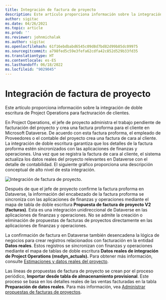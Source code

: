 ```yaml
---
title: Integración de factura de proyecto
description: Este artículo proporciona información sobre la integración de doble escritura de Project Operations para factruración de clientes.
author: sigitac
ms.date: 04/26/2021
ms.topic: article
ms.prod: ''
ms.reviewer: johnmichalak
ms.author: sigitac
ms.openlocfilehash: 61f16ebdbabd6545c09d8d7bd82d99b85dc09975
ms.sourcegitcommit: a798fed5c59e3fefa62cdfa42c852d529b33fd35
ms.translationtype: HT
ms.contentlocale: es-ES
ms.lasthandoff: 06/18/2022
ms.locfileid: "9029045"
---
```

# <a name="project-invoice-integration"></a>Integración de factura de proyecto

Este artículo proporciona información sobre la integración de doble escritura de Project Operations para factruración de clientes.

En Project Operations, el jefe de proyecto administra el trabajo pendiente de facturación del proyecto y crea una factura proforma para el cliente en Microsoft Dataverse. De acuerdo con esta factura proforma, el empleado de Proveedores o el contable del proyecto crea una factura de cara al cliente. La integración de doble escritura garantiza que los detalles de la factura proforma estén sincronizados con las aplicaciones de finanzas y operaciones. Una vez que se registra la factura de cara al cliente, el sistema actualiza los datos reales del proyecto relevantes en Dataverse con el detalle de contabilidad. El siguiente gráfico proporciona una descripción conceptual de alto nivel de esta integración.

   ![Integración de factura de proyecto.](./media/DW5Invoicing.png)

Después de que el jefe de proyecto confirme la factura proforma en Dataverse, la información del encabezado de la factura proforma se sincroniza con las aplicaciones de finanzas y operaciones mediante el mapa de tabla de doble escritura **Propuesta de factura de proyecto V2 (facturas)**. Esta es una integración unidireccional de Dataverse en las aplicaciones de finanzas y operaciones. No se admite la creación o eliminación de propuestas de facturas de proyectos directamente en las aplicaciones de finanzas y operaciones.

La confirmación de factura en Dataverse también desencadena la lógica de negocios para crear registros relacionados con facturación en la entidad **Datos reales**. Estos registros se sincronizan con finanzas y operaciones mediante el mapa de tablas de doble escritura **Datos reales de integración de Project Operations (msdyn\_actuals).** Para obtener más información, consulte [Estimaciones y datos reales del proyecto](resource-dual-write-estimates-actuals.md). 

Las líneas de propuestas de factura de proyecto se crean por el proceso periódico, **Importar desde tabla de almacenamiento provisional**. Este proceso se basa en los detalles reales de las ventas facturadas en la tabla **Preparación de datos reales**. Para más información, vea [Administrar propuestas de facturas de proyectos](../invoicing/format-update-project-invoice-proposals.md#create-project-invoice-proposals). 
